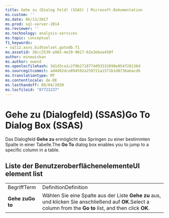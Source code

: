 ```yaml
---
title: Gehe zu (Dialog Feld) (SSAS) | Microsoft-Dokumentation
ms.custom: ''
ms.date: 06/13/2017
ms.prod: sql-server-2014
ms.reviewer: ''
ms.technology: analysis-services
ms.topic: conceptual
f1_keywords:
- sql12.asvs.bidtoolset.gotodb.f1
ms.assetid: 28cc2539-a983-4e29-9017-62e3ebea450f
author: minewiskan
ms.author: owend
ms.openlocfilehash: 3d1d3ca1c2f9b2718774d93332098e054f28136d
ms.sourcegitcommit: ad4d92dce894592a259721a1571b1d8736abacdb
ms.translationtype: MT
ms.contentlocale: de-DE
ms.lasthandoff: 08/04/2020
ms.locfileid: "87723237"
---
```

# <a name="go-to-dialog-box-ssas"></a><span data-ttu-id="7cda7-102">Gehe zu (Dialogfeld) (SSAS)</span><span class="sxs-lookup"><span data-stu-id="7cda7-102">Go To Dialog Box (SSAS)</span></span>
  <span data-ttu-id="7cda7-103">Das Dialogfeld **Gehe zu** ermöglicht das Springen zu einer bestimmten Spalte in einer Tabelle.</span><span class="sxs-lookup"><span data-stu-id="7cda7-103">The **Go To** dialog box enables you to jump to a specific column in a table.</span></span>  
  
## <a name="ui-element-list"></a><span data-ttu-id="7cda7-104">Liste der Benutzeroberflächenelemente</span><span class="sxs-lookup"><span data-stu-id="7cda7-104">UI element list</span></span>  
  
|||  
|-|-|  
|<span data-ttu-id="7cda7-105">Begriff</span><span class="sxs-lookup"><span data-stu-id="7cda7-105">Term</span></span>|<span data-ttu-id="7cda7-106">Definition</span><span class="sxs-lookup"><span data-stu-id="7cda7-106">Definition</span></span>|  
|<span data-ttu-id="7cda7-107">**Gehe zu**</span><span class="sxs-lookup"><span data-stu-id="7cda7-107">**Go to**</span></span>|<span data-ttu-id="7cda7-108">Wählen Sie eine Spalte aus der Liste **Gehe zu** aus, und klicken Sie anschließend auf **OK**.</span><span class="sxs-lookup"><span data-stu-id="7cda7-108">Select a column from the **Go to** list, and then click **OK**.</span></span>|  
  
  
